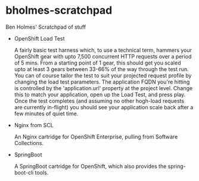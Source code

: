 bholmes-scratchpad
==================

Ben Holmes' Scratchpad of stuff

* OpenShift Load Test

  A fairly basic test harness which, to use a technical term, hammers your OpenShift gear with upto 7,500 concurrent HTTP requests over a period of 5 mins. From a starting point of 1 gear, this should get you scaled upto at least 3 gears between 33-66% of the way through the test run. You can of course tailor the test to suit your projected request profile by changing the load test parameters.
  The application FQDN you're hitting is controlled by the 'application.url' property at the project level. Change this to match your application, open up the Load Test, and press play.
  Once the test completes (and assuming no other hogh-load requests are currently in-flight) you should see your application scale back after a few minutes of quiet time. 
  
  
* Nginx from SCL
  
  An Nginx cartridge for OpenShift Enterprise, pulling from Software Collections.
  
  
* SpringBoot
  
  A SpringBoot cartridge for OpenShift, which also provides the spring-boot-cli tools.